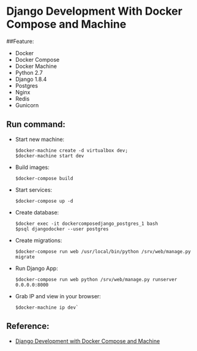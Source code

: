 # Django Development With Docker Compose and Machine

##Feature:
- Docker
- Docker Compose
- Docker Machine
- Python 2.7
- Django 1.8.4
- Postgres
- Nginx
- Redis
- Gunicorn

## Run command:
+ Start new machine:
	```
	$docker-machine create -d virtualbox dev;
	$docker-machine start dev
	```

+ Build images:
	```
	$docker-compose build
	```

+ Start services:
	```
	$docker-compose up -d
	```

+ Create database:
	```
	$docker exec -it dockercomposedjango_postgres_1 bash
	$psql djangodocker --user postgres
	```

+ Create migrations:
	```
	$docker-compose run web /usr/local/bin/python /srv/web/manage.py migrate
	```

+ Run Django App:
	```
	$docker-compose run web python /srv/web/manage.py runserver 0.0.0.0:8000
	```

+ Grab IP and view in your browser:
	```
	$docker-machine ip dev`
	```

## Reference:
+ [Django Development with Docker Compose and Machine](https://realpython.com/blog/python/django-development-with-docker-compose-and-machine/)

